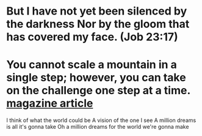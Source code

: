But I have not yet been silenced by the darkness
Nor by the gloom that has covered my face. (Job 23:17)
===========================================================
You cannot scale a mountain in a single step; however, you can take on the challenge one step at a time. <a href="https://wol.jw.org/en/wol/d/r1/lp-e/102014125">magazine article</a>
===========================================================

I think of what the world could be
A vision of the one I see
A million dreams is all it's gonna take
Oh a million dreams for the world we're gonna make
